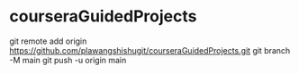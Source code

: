 # courseraGuidedProjects

git remote add origin https://github.com/plawangshishugit/courseraGuidedProjects.git
git branch -M main
git push -u origin main
